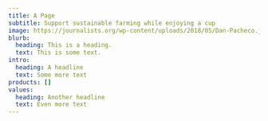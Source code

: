 ```yaml
---
title: A Page
subtitle: Support sustainable farming while enjoying a cup
image: https://journalists.org/wp-content/uploads/2018/05/Dan-Pacheco.jpg
blurb:
  heading: This is a heading.
  text: This is some text.
intro:
  heading: A headline
  text: Some more text
products: []
values:
  heading: Another headline
  text: Even more text
---
```

